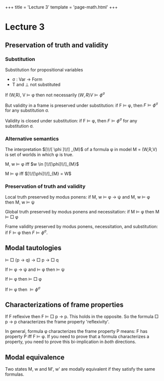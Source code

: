 +++
title = 'Lecture 3'
template = 'page-math.html'
+++
# Lecture 3
## Preservation of truth and validity
### Substitution
Substitution for propositional variables
- σ : Var → Form
- T and ⊥ not substituted

If (W,R), V ⊨ φ then not necessarily $(W,R) V \models \phi^{\sigma}$

But validity in a frame is preserved under substitution: if F ⊨ φ, then $F \models \phi^{\sigma}$ for any substitution σ.

Validity is closed under substitution: if F ⊨ φ, then $F \models \phi^{\sigma}$ for any substitution σ.

### Alternative semantics
The interpretation $[\\![ \phi ]\\!] _{M}$ of a formula φ in model M = (W,R,V) is set of worlds in which φ is true.

M, w ⊨ φ iff $w \in [\\![\phi]\\!]_{M}$

M ⊨ φ iff $[\\![\phi]\\!]_{M} = W$

### Preservation of truth and validity
Local truth preserved by modus ponens: if M, w ⊨ φ → ψ and M, w ⊨ φ then M, w ⊨ ψ

Global truth preserved by modus ponens and necessitation: if M ⊨ φ then M ⊨ □ φ

Frame validity preserved by modus ponens, necessitation, and substitution: if F ⊨ φ then $F \models \phi^{\sigma}$.

## Modal tautologies
⊨ □ (p → q) → □ p → □ q

If ⊨ φ → ψ and ⊨ φ then ⊨ ψ

If ⊨ φ then ⊨ □ φ

If ⊨ φ then $\models \phi^{\sigma}$

## Characterizations of frame properties
If F reflexive then F ⊨ □ p → p.
This holds in the opposite.
So the formula □ p → p characterizes the frame property 'reflexivity'.

In general, formula φ characterizes the frame property P means: F has property P iff F ⊨ φ.
If you need to prove that a formula characterizes a property, you need to prove this bi-implication in _both_ directions.

## Modal equivalence
Two states M, w and M', w' are modally equivalent if they satisfy the same formulas.
